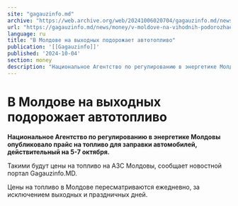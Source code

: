 ```yaml
---
site: "gagauzinfo.md"
archive: "https://web.archive.org/web/20241006020704/gagauzinfo.md/news/money/v-moldove-na-vihodnih-podorozhaet-avtotoplivo"
url: "https://gagauzinfo.md/news/money/v-moldove-na-vihodnih-podorozhaet-avtotoplivo"
language: ru
title: "В Молдове на выходных подорожает автотопливо"
publication: '[[Gagauzinfo]]'
published: '2024-10-04'
section: money
description: "Национальное Агентство по регулированию в энергетике Молдовы опубликовало прайс на топливо для заправки автомобилей, действительный на 5-7 октября."
---
```


# В Молдове на выходных подорожает автотопливо

**Национальное Агентство по регулированию в энергетике Молдовы опубликовало прайс на топливо для заправки автомобилей, действительный на 5-7 октября.**

Такими будут цены на топливо на АЗС Молдовы, сообщает новостной портал Gagauzinfo.MD.

Цены на топливо в Молдове пересматриваются ежедневно, за исключением выходных и праздничных дней.